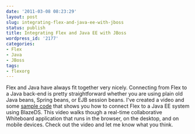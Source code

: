 ```yaml
---
date: '2011-03-08 08:23:29'
layout: post
slug: integrating-flex-and-java-ee-with-jboss
status: publish
title: Integrating Flex and Java EE with JBoss
wordpress_id: '2177'
categories:
- Flex
- Java
- JBoss
tags:
- flexorg
---
```


Flex and Java have always fit together very nicely.  Connecting from Flex to a Java back-end is pretty straightforward whether you are using plain old Java beans, Spring beans, or EJB session beans.  I've created a video and some [sample code](http://code.google.com/p/jbossflex/) that shows you how to connect Flex to a Java EE system using BlazeDS.  This video walks though a real-time collaborative Whiteboard application that runs in the browser, on the desktop, and on mobile devices.  Check out the video and let me know what you think.

